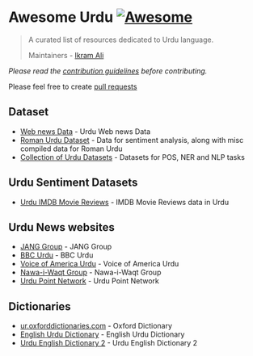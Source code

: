 # Awesome Urdu [![Awesome](https://cdn.rawgit.com/sindresorhus/awesome/d7305f38d29fed78fa85652e3a63e154dd8e8829/media/badge.svg)](https://github.com/sindresorhus/awesome)

> A curated list of resources dedicated to Urdu language.
>
> Maintainers - [Ikram Ali](https://github.com/akkefa)

*Please read the [contribution guidelines](contributing.md) before contributing.*

Please feel free to create [pull requests](https://github.com/urduhack/awesome-urdu/pulls)


## Dataset

- [Web news Data](https://github.com/urduhack/) - Urdu Web news Data
- [Roman Urdu Dataset](https://github.com/Smat26/Roman-Urdu-Dataset) - Data for sentiment analysis, along with misc compiled data for Roman Urdu
- [Collection of Urdu Datasets](https://github.com/mirfan899/Urdu) - Datasets for POS, NER and NLP tasks

## Urdu Sentiment Datasets

- [Urdu IMDB Movie Reviews](https://www.kaggle.com/akkefa/imdb-dataset-of-50k-movie-translated-urdu-reviews) - IMDB Movie Reviews data in Urdu

## Urdu News websites

- [JANG Group](http://www.jang.com.pk/) - JANG Group
- [BBC Urdu](http://www.bbcurdu.com/) - BBC Urdu
- [Voice of America Urdu](http://www.voanews.com/urdu) - Voice of America Urdu
- [Nawa-i-Waqt Group](http://www.nawaiwaqt.com.pk) - Nawa-i-Waqt Group
- [Urdu Point Network](http://www.urdupoint.com/) - Urdu Point Network

## Dictionaries

- [ur.oxforddictionaries.com](https://ur.oxforddictionaries.com/) - Oxford Dictionary
- [English Urdu Dictionary](http://www.urduword.com) - English Urdu Dictionary
- [Urdu English Dictionary 2](http://www.urduenglishdictionary.org) - Urdu English Dictionary 2

